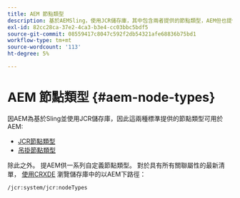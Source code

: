 ```yaml
---
title: AEM 節點類型
description: 基於AEMSling，使用JCR儲存庫，其中包含兩者提供的節點類型，AEM但也提供其自己的節點類型範圍。
exl-id: 82cc28ca-37e2-4ca3-b3e4-cc03bbc5bdf5
source-git-commit: 08559417c8047c592f2db54321afe68836b75bd1
workflow-type: tm+mt
source-wordcount: '113'
ht-degree: 5%

---
```


# AEM 節點類型 {#aem-node-types}

因AEM為基於Sling並使用JCR儲存庫，因此這兩種標準提供的節點類型可用於AEM:

* [JCR節點類型](https://www.adobe.io/experience-manager/reference-materials/spec/jcr/2.0/3_Repository_Model.html#3.1.7-Node-Types)
* [吊掛節點類型](https://cwiki.apache.org/confluence/display/SLING/Sling+Node+Types)

除此之外。 提AEM供一系列自定義節點類型。 對於具有所有關聯屬性的最新清單， [使用CRXDE](/help/implementing/developing/tools/crxde.md) 瀏覽儲存庫中的以AEM下路徑：

`/jcr:system/jcr:nodeTypes`
